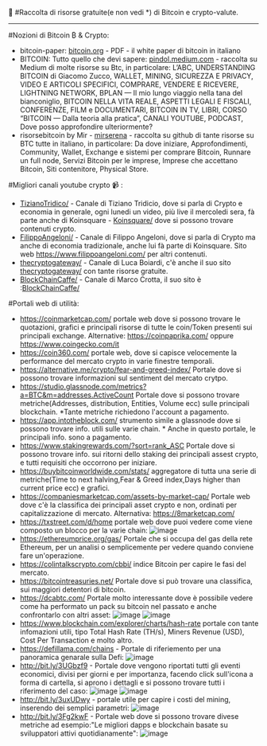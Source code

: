 :notebook_with_decorative_cover: #Raccolta di risorse gratuite(e non vedi *) di Bitcoin e crypto-valute.

-------------------------------------------------------------------------------------------------------------------------------------------------------------------------

#Nozioni di Bitcoin ₿ & Crypto:
- bitcoin-paper: <a href="https://bitcoin.org/files/bitcoin-paper/bitcoin_it.pdf">bitcoin.org</a> - PDF - il white paper di bitcoin in italiano
- BITCOIN: Tutto quello che devi sapere: <a href="https://pindol.medium.com/premessa-1e5254a52475">pindol.medium.com</a> - raccolta su Medium di molte risorse su Btc, in particolare: L’ABC, UNDERSTANDING BITCOIN di Giacomo Zucco, WALLET, MINING, SICUREZZA E PRIVACY, VIDEO E ARTICOLI SPECIFICI, COMPRARE, VENDERE E RICEVERE, LIGHTNING NETWORK, BPLAN — Il mio lungo viaggio nella tana del bianconiglio, BITCOIN NELLA VITA REALE, ASPETTI LEGALI E FISCALI, CONFERENZE, FILM e DOCUMENTARI, BITCOIN IN TV, LIBRI, CORSO “BITCOIN — Dalla teoria alla pratica”, CANALI YOUTUBE, PODCAST, Dove posso approfondire ulteriormente?
- risorsebitcoin by Mir - <a href="https://github.com/mirserena/risorsebitcoin/blob/main/README.md">mirserena</a> - raccolta su github di tante risorse su BTC tutte in italiano, in particolare: Da dove iniziare, Approfondimenti, Community, Wallet, Exchange e sistemi per comprare Bitcoin, Runnare un full node, Servizi Bitcoin per le imprese, Imprese che accettano Bitcoin, Siti contenitore, Physical Store.

#Migliori canali youtube crypto :video_camera:  :
- <a href="https://www.youtube.com/@TizianoTridico">TizianoTridico/</a>   - Canale di Tiziano Tridicio, dove si parla di Crypto e economia in generale, ogni lunedi un video, più live il mercoledi sera, fà parte anche di Koinsquare - <a href="https://www.youtube.com/c/Koinsquare">Koinsquare/</a> dove si possono trovare contenuti crypto.
- <a href="https://www.youtube.com/@FilippoAngeloni/featured">FilippoAngeloni/</a> - Canale di Filippo Angeloni, dove si parla di Crypto ma anche di economia tradizionale, anche lui fà parte di Koinsquare. Sito web https://www.filippoangeloni.com/ per altri contenuti.
- <a href="https://www.youtube.com/@thecryptogateway">thecryptogateway/</a> - Canale di Luca Boiardi, c'è anche il suo sito <a href="https://thecryptogateway.it/">thecryptogateway/</a> con tante risorse gratuite.
- <a href="https://www.youtube.com/@BlockChainCaffe/featured">BlockChainCaffe/</a> - Canale di Marco Crotta, il suo sito è :<a href="https://www.blockchaincaffe.it/">BlockChainCaffe/</a>

#Portali web di utilità:
- https://coinmarketcap.com/  portale web dove si possono trovare le quotazioni, grafici e principali risorse di tutte le coin/Token presenti sui principali exchange. Alternative: https://coinpaprika.com/ oppure https://www.coingecko.com/it
- https://coin360.com/ portale web, dove si capisce velocemente la performance del mercato crypto in varie finestre temporali.
- https://alternative.me/crypto/fear-and-greed-index/ Portale dove si possono trovare informazioni sul sentiment del mercato crytpo.
- https://studio.glassnode.com/metrics?a=BTC&m=addresses.ActiveCount Portale dove si possono trovare metriche(Addresses, distribution, Entities, Volume ecc) sulle principali blockchain. *Tante metriche richiedono l'account a pagamento.
- https://app.intotheblock.com/ strumento simile a glassnode dove si possono trovare info. utili sulle varie chain. * Anche in questo portale, le principali info. sono a pagamento.
- https://www.stakingrewards.com/?sort=rank_ASC Portale dove si possono trovare info. sui ritorni dello staking dei principali assest crypto, e tutti requisiti che occorrono per iniziare.
- https://buybitcoinworldwide.com/stats/ aggregatore di tutta una serie di metriche(Time to next halving,Fear & Greed index,Days higher than current price ecc) e grafici.
- https://companiesmarketcap.com/assets-by-market-cap/ Portale web dove c'è la classifica dei principali asset crypto e non, ordinati per capitalizzazione di mercato. Alternativa: https://8marketcap.com/
- https://txstreet.com/d/home portale web dove puoi vedere come viene composto un blocco per la varie chain:
![image](https://user-images.githubusercontent.com/11600332/205486840-5a1ddfe5-e0d6-4abf-8f3a-abed4b0ac53f.png)
- https://ethereumprice.org/gas/ Portale che si occupa del gas della rete Ethereum, per un analisi o semplicemente per vedere quando conviene fare un'operazione.
- https://colintalkscrypto.com/cbbi/ indice Bitcoin per capire le fasi del mercato.
- https://bitcointreasuries.net/ Portale dove si può trovare una classifica, sui maggiori detentori di bitcoin.
- https://dcabtc.com/ Portale molto interessante dove è possibile vedere come ha performato un pack su bitcoin nel passato e anche confrontarlo con altri asset:
![image](https://user-images.githubusercontent.com/11600332/205487169-e82da653-a2da-4829-a08d-e2c6b2266c0c.png)
![image](https://user-images.githubusercontent.com/11600332/205487187-404fe0d7-8952-42e0-bc95-7a96ac7d069d.png)
- https://www.blockchain.com/explorer/charts/hash-rate portale con tante infomazioni utili, tipo Total Hash Rate (TH/s), Miners Revenue (USD), Cost Per Transaction e molto altro.
- https://defillama.com/chains - Portale di riferiemento per una panoramica genarale sulla Defi:
![image](https://user-images.githubusercontent.com/11600332/205487381-6f89cd59-231c-4792-9092-5b8188b76b57.png)
- http://bit.ly/3UGbzf9 - Portale dove vengono riportati tutti gli eventi economici, divisi per giorni e per importanza, facendo click sull'icona a forma di cartella, si aprono i dettagli e si possono trovare tutti i riferimento del caso:
![image](https://user-images.githubusercontent.com/11600332/205947345-9230da61-9aa8-43ef-ab1b-2b14de4768c6.png)
![image](https://user-images.githubusercontent.com/11600332/205947474-2c8e7d9c-1e22-4886-b2d4-e9bc7f2c80d1.png)
- http://bit.ly/3uxUDwy -  portale utile per capire i costi del mining, inserendo dei semplici parametri:
![image](https://user-images.githubusercontent.com/11600332/205948491-5ca507e4-2e53-48e8-91f4-837e96c3170c.png)
- http://bit.ly/3Fg2kwF - Portale web dove si possono trovare divese metriche ad esempio:"Le migliori dapps e blockchain basate su sviluppatori attivi quotidianamente":
![image](https://user-images.githubusercontent.com/11600332/205957021-2631e7e1-f0d2-4a8f-a5b6-e24a5e964490.png)







